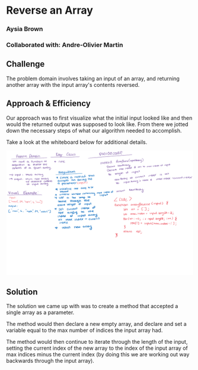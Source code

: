# Reverse an Array
### Aysia Brown
### Collaborated with: Andre-Olivier Martin

## Challenge
The problem domain involves taking an input of an array, and returning another array with the input array's contents reversed. 


## Approach & Efficiency 
Our approach was to first visualize what the initial input looked like and then would the returned output was supposed to look like. From there we jotted down the necessary steps of what our algorithm needed to accomplish. 

Take a look at the whiteboard below for additional details.

![WhiteBoard](arrayreverse-wb.png)


## Solution 
The solution we came up with was to create a method that accepted a single array as a parameter. 

The method would then declare a new empty array, and declare and set a variable equal to the max number of indices the input array had. 

The method would then continue to iterate through the length of the input, setting the current index of the new array to the index of the input array of max indices minus the current index (by doing this we are working out way backwards through the input array).
